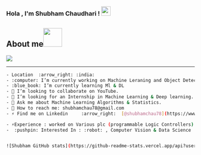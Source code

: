 ### Hola , I'm Shubham Chaudhari ! <img src="https://media.giphy.com/media/hvRJCLFzcasrR4ia7z/giphy.gif" width="25px"> 
## About me<img src="https://media.giphy.com/media/VgCDAzcKvsR6OM0uWg/giphy.gif" width="50">
![](https://visitor-badge.glitch.me/badge?page_id=shubhamchau2201.shubhamchau2201)

------------------------------------------------------------------------------------------------------------------------------
```bash 
- Location 	:arrow_right: :india:
- :computer: I’m currently working on Machine Leraning and Object Detection.
- :blue_book: I’m currently learning Ml & DL
- 👯 I’m looking to collaborate on YouTube.
- 🤔 I’m looking for an Internship in Machine Learning & Deep learning.
- 💬 Ask me about Machine Learning Algorithms & Statistics.
- 📧 How to reach me: shubhamchau78@gmail.com
- ⚡ Find me on Linkedin 	:arrow_right:  [@shubhamchau78](https://www.linkedin.com/in/shubham-chaudhari-3a7270176)

- ⚡Experience : worked on Various plc (programmable Logic Controllers) , relays and Sensors , python programming 
-  :pushpin: Interested In : :robot: , Computer Vision & Data Science


![Shubham GitHub stats](https://github-readme-stats.vercel.app/api?username=shubhamchau222&show_icons=true&theme=radical)

```


